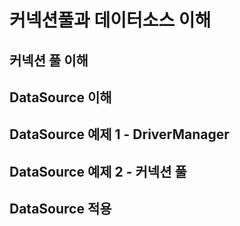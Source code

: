 # 커넥션풀과 데이터소스 이해

## 커넥션 풀 이해

## DataSource 이해

## DataSource 예제 1 - DriverManager

## DataSource 예제 2 - 커넥션 풀

## DataSource 적용
